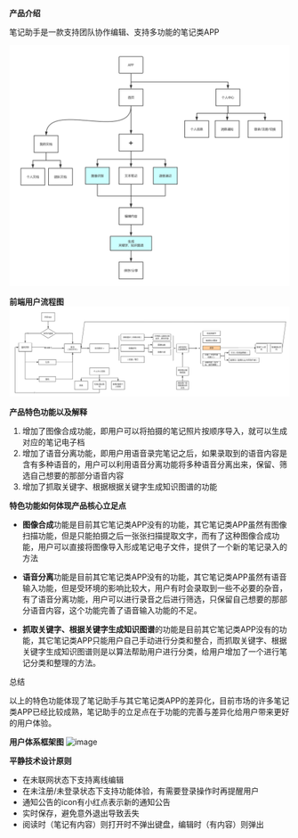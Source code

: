 **产品介绍**

笔记助手是一款支持团队协作编辑、支持多功能的笔记类APP

![image](showcase/前端架构.png)

**前端用户流程图**
![image](showcase/前端用户流程图.png)


**产品特色功能以及解释**
1. 增加了图像合成功能，即用户可以将拍摄的笔记照片按顺序导入，就可以生成对应的笔记电子档
2. 增加了语音分离功能，即用户用语音录完笔记之后，如果录取到的语音内容是含有多种语音的，用户可以利用语音分离功能将多种语音分离出来，保留、筛选自己想要的那部分语音内容
3. 增加了抓取关键字、根据根据关键字生成知识图谱的功能

**特色功能如何体现产品核心立足点**

- **图像合成**功能是目前其它笔记类APP没有的功能，其它笔记类APP虽然有图像扫描功能，但是只能拍摄之后一张张扫描提取文字，而有了这种图像合成功能，用户可以直接将图像导入形成笔记电子文件，提供了一个新的笔记录入的方法

- **语音分离**功能是目前其它笔记类APP没有的功能，其它笔记类APP虽然有语音输入功能，但是受环境的影响比较大，用户有时会录取到一些不必要的杂音，有了语音分离功能，用户可以进行录音之后进行筛选，只保留自己想要的那部分语音内容，这个功能完善了语音输入功能的不足。

- **抓取关键字、根据关键字生成知识图谱**的功能是目前其它笔记类APP没有的功能，其它笔记类APP只能用户自己手动进行分类和整合，而抓取关键字、根据关键字生成知识图谱则是以算法帮助用户进行分类，给用户增加了一个进行笔记分类和整理的方法。

总结

以上的特色功能体现了笔记助手与其它笔记类APP的差异化，目前市场的许多笔记类APP已经比较成熟，笔记助手的立足点在于功能的完善与差异化给用户带来更好的用户体验。

**用户体系框架图**
![image](https://690244957.github.io/APP_Final/%E7%94%A8%E6%88%B7%E4%BD%93%E7%B3%BB%E6%A1%86%E6%9E%B6%E5%9B%BE.jpg)

**平静技术设计原则**
- 在未联网状态下支持离线编辑
- 在未注册/未登录状态下支持功能体验，有需要登录操作时再提醒用户
- 通知公告的icon有小红点表示新的通知公告
- 实时保存，避免意外退出导致丢失
- 阅读时（笔记有内容）则打开时不弹出键盘，编辑时（有内容）则弹出

